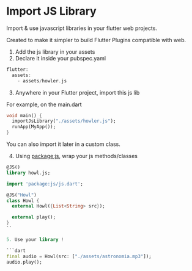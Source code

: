 # Import JS Library

Import & use javascript libraries in your flutter web projects.

Created to make it simpler to build Flutter Plugins compatible with web.

1. Add the js library in your assets
2. Declare it inside your pubspec.yaml

```dart
flutter:
  assets:
    - assets/howler.js
```

3. Anywhere in your Flutter project, import this js lib
 
For example, on the main.dart

```dart
void main() {
  importJsLibrary("./assets/howler.js");
  runApp(MyApp());
}
```

You can also import it later in a custom class.

4. Using [package:js](https://pub.dev/packages/js), wrap your js methods/classes

```dart
@JS()
library howl.js;

import 'package:js/js.dart';

@JS("Howl")
class Howl {
  external Howl({List<String> src}); 

  external play();
}
``

5. Use your library !

```dart
final audio = Howl(src: ["./assets/astronomia.mp3"]);
audio.play();
```






